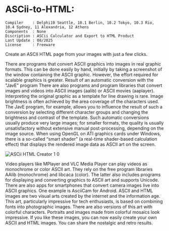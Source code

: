 # ASCii-to-HTML:

```
Compiler    : Delphi10 Seattle, 10.1 Berlin, 10.2 Tokyo, 10.3 Rio, 10.4 Sydney, 11 Alexandria, 12 Athens
Components  : None
Discription : ASCii Calculator and Export to HTML Product
Last Update : 08/2025
License     : Freeware
```

Create an ASCII HTML page from your images with just a few clicks.

There are programs that convert ASCII graphics into images in real graphic formats. This can be done easily by hand, initially by taking a screenshot of the window containing the ASCII graphic. However, the effort required for scalable graphics is greater.
Result of an automatic conversion with the "JavE" program
There are also programs and program libraries that convert images and videos into ASCII images (aalib) or ASCII movies (aaplayer). Interpreting the original graphic as a template for line drawing is rare. Image brightness is often achieved by the area coverage of the characters used. The JavE program, for example, allows you to influence the result of such a conversion by selecting different character groups and changing the brightness and contrast of the template. Such automatic conversions usually produce very large images; for smaller formats, the quality is usually unsatisfactory without extensive manual post-processing, depending on the image source.
When using OpenGL on ATI graphics cards under Windows, there is a so-called “smart shader” (a real-time shader-based calculation effect) that displays the rendered image data as ASCII art on the screen.


![ASCii HTML Creator 1 0](https://github.com/user-attachments/assets/06c3cc79-f591-46b0-8d1e-a59998c94b37)


Video players like MPlayer and VLC Media Player can play videos as monochrome or color ASCII art. They rely on the free program libraries AAlib (monochrome) and libcaca (color). The latter also includes programs for displaying and converting graphics to ASCII art and supports Unicode.
There are also apps for smartphones that convert camera images live into ASCII graphics. One example is AsciiCam for Android.
ASCII and HTML images are two visual arts created by the internet and the information age. This art, particularly impressive for tech enthusiasts, is based on combining fonts into photographic images.
There are also versions of this art with colorful characters. Portraits and images made from colorful mosaics look impressive. If you like these images, you can now easily create your own ASCII and HTML images. You can share the nostalgic and retro results.
